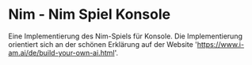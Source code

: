 # Nim - Nim Spiel Konsole
Eine Implementierung des Nim-Spiels für Konsole.
Die Implementierung orientiert sich an der schönen Erklärung auf der Website 'https://www.i-am.ai/de/build-your-own-ai.html'.


